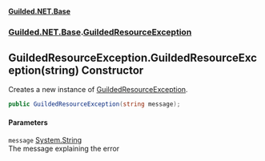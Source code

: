 
#### [Guilded.NET.Base](Guilded_NET_Base 'Guilded_NET_Base')
### [Guilded.NET.Base](Guilded_NET_Base#Guilded_NET_Base 'Guilded.NET.Base').[GuildedResourceException](GuildedResourceException 'Guilded.NET.Base.GuildedResourceException')
## GuildedResourceException.GuildedResourceException(string) Constructor
Creates a new instance of [GuildedResourceException](GuildedResourceException 'Guilded.NET.Base.GuildedResourceException').  
```csharp
public GuildedResourceException(string message);
```

#### Parameters
<a name='Guilded_NET_Base_GuildedResourceException_GuildedResourceException(string)_message'></a>
`message` [System.String](https://docs.microsoft.com/en-us/dotnet/api/System.String 'System.String')  
The message explaining the error
  

